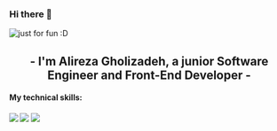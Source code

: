 ### Hi there 👋

<img src= "https://user-images.githubusercontent.com/64093004/189521894-75c31948-3701-442a-b7a6-2e2e222dccf9.svg" alt="just for fun :D">
<br>

<h2 align="center">
   - I'm Alireza Gholizadeh, a junior Software Engineer and Front-End Developer -<br>
</h2>

<h4> My technical skills: <h4>
<img src= "https://img.shields.io/badge/html5-%23E34F26.svg?style=for-the-badge&logo=html5&logoColor=white">
<img src= "https://img.shields.io/badge/css3-%231572B6.svg?style=for-the-badge&logo=css3&logoColor=white">
<img src= "https://img.shields.io/badge/typescript-%23007ACC.svg?style=for-the-badge&logo=typescript&logoColor=white">
